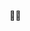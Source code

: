 🐱‍👤

<!---
sam-brewerton/sam-brewerton is a ✨ special ✨ repository because its `README.md` (this file) appears on your GitHub profile.
You can click the Preview link to take a look at your changes.
--->
